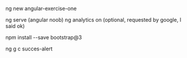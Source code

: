 ng new angular-exercise-one

ng serve              (angular noob)
ng analytics on         (optional, requested by google, I said ok)

npm install --save bootstrap@3

ng g c succes-alert